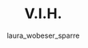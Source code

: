 ---
title: V.I.H.
author: laura_wobeser_sparre
tags:
  - Årsskrift 2017
excerpt: "Laura Wobeser Sparres tale om og for eleverne til afslutningsfesten for efterårsholdet 2017."
header:
  overlay_image: /assets/images/yearbooks/2017/laura-wobeser-sparre.jpg
  teaser: /assets/images/yearbooks/2017/laura-wobeser-sparre.jpg
  caption: "Foto: Lars Olesen"
  overlay_color: "#2ae"
sidebar:
  nav: "yearbook-2017"
---